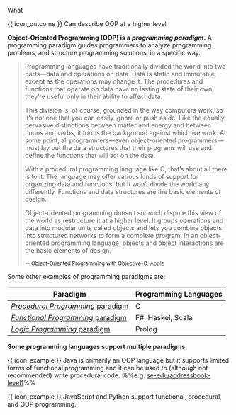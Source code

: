 <span id="title">What</span>

<span id="prereqs"></span>

<span id="outcomes">{{ icon_outcome }} Can describe OOP at a higher level</span>

<div id="body">

**Object-Oriented Programming (OOP) is a _programming paradigm_.** A programming paradigm guides programmers to analyze programming problems, and structure programming solutions, in a specific way. 

> Programming languages have traditionally divided the world into two parts—data and operations on data. Data is static and immutable, except as the operations may change it. The procedures and functions that operate on data have no lasting state of their own; they’re useful only in their ability to affect data.
>
> This division is, of course, grounded in the way computers work, so it’s not one that you can easily ignore or push aside. Like the equally pervasive distinctions between matter and energy and between nouns and verbs, it forms the background against which we work. At some point, all programmers—even object-oriented programmers—must lay out the data structures that their programs will use and define the functions that will act on the data.
>
> With a procedural programming language like C, that’s about all there is to it. The language may offer various kinds of support for organizing data and functions, but it won’t divide the world any differently. Functions and data structures are the basic elements of design.
>
> Object-oriented programming doesn’t so much dispute this view of the world as restructure it at a higher level. It groups operations and data into modular units called objects and lets you combine objects into structured networks to form a complete program. In an object-oriented programming language, objects and object interactions are the basic elements of design.
>
> <sub>-- [Object-Oriented Programming with Objective-C](https://developer.apple.com/library/content/documentation/Cocoa/Conceptual/OOP_ObjC/), Apple</sub>

Some other examples of programming paradigms are:

Paradigm | Programming Languages
-------- | ---------------------
[_Procedural Programming_ paradigm](https://en.wikipedia.org/wiki/Procedural_programming)| C
[_Functional Programming_ paradigm](https://en.wikipedia.org/wiki/Functional_programming)| F#, Haskel, Scala
[_Logic Programming_ paradigm](https://en.wikipedia.org/wiki/Logic_programming) | Prolog

**Some programming languages support multiple paradigms.**

<box>

{{ icon_example }} Java is primarily an OOP language but it supports limited forms of functional programming and it can be used to (although not recommended) write procedural code. %%e.g. [se-edu/addressbook-level1](https://github.com/se-edu/addressbook-level1)%%

{{ icon_example }} JavaScript and Python support functional, procedural, and OOP programming.

</box>

</div>

<div id="extras">

<include src="exercises.md" />

</div>